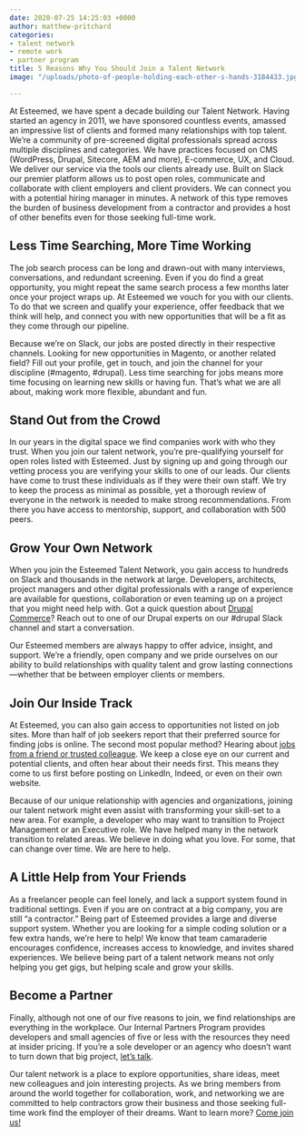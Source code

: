 ```yaml
---
date: 2020-07-25 14:25:03 +0000
author: matthew-pritchard
categories:
- talent network
- remote work
- partner program
title: 5 Reasons Why You Should Join a Talent Network
image: "/uploads/photo-of-people-holding-each-other-s-hands-3184433.jpg"

---
```

At Esteemed, we have spent a decade building our Talent Network. Having started an agency in 2011, we have sponsored countless events, amassed an impressive list of clients and formed many relationships with top talent. We’re a community of pre-screened digital professionals spread across multiple disciplines and categories. We have practices focused on CMS (WordPress, Drupal, Sitecore, AEM and more), E-commerce, UX, and Cloud. We deliver our service via the tools our clients already use. Built on Slack our premier platform allows us to post open roles, communicate and collaborate with client employers and client providers. We can connect you with a potential hiring manager in minutes. A network of this type removes the burden of business development from a contractor and provides a host of other benefits even for those seeking full-time work.

## **Less Time Searching, More Time Working**

The job search process can be long and drawn-out with many interviews, conversations, and redundant screening. Even if you do find a great opportunity, you might repeat the same search process a few months later once your project wraps up. At Esteemed we vouch for you with our clients. To do that we screen and qualify your experience, offer feedback that we think will help, and connect you with new opportunities that will be a fit as they come through our pipeline.

Because we’re on Slack, our jobs are posted directly in their respective channels. Looking for new opportunities in Magento, or another related field? Fill out your profile, get in touch, and join the channel for your discipline (#magento, #drupal). Less time searching for jobs means more time focusing on learning new skills or having fun. That’s what we are all about, making work more flexible, abundant and fun.

## **Stand Out from the Crowd**

In our years in the digital space we find companies work with who they trust. When you join our talent network, you’re pre-qualifying yourself for open roles listed with Esteemed. Just by signing up and going through our vetting process you are verifying your skills to one of our leads. Our clients have come to trust these individuals as if they were their own staff. We try to keep the process as minimal as possible, yet a thorough review of everyone in the network is needed to make strong recommendations. From there you have access to mentorship, support, and collaboration with 500 peers.

## **Grow Your Own Network**

When you join the Esteemed Talent Network, you gain access to hundreds on Slack and thousands in the network at large. Developers, architects, project managers and other digital professionals with a range of experience are available for questions, collaboration or even teaming up on a project that you might need help with. Got a quick question about [Drupal Commerce](https://app.drupalcontractors.com/blogs/come-commerce-drupal-way "Read our our blog on Drupal Commerce.")? Reach out to one of our Drupal experts on our #drupal Slack channel and start a conversation.

Our Esteemed members are always happy to offer advice, insight, and support. We’re a friendly, open company and we pride ourselves on our ability to build relationships with quality talent and grow lasting connections—whether that be between employer clients or members.

## **Join Our Inside Track**

At Esteemed, you can also gain access to opportunities not listed on job sites. More than half of job seekers report that their preferred source for finding jobs is online. The second most popular method? Hearing about [jobs from a friend or trusted colleague](https://www.glassdoor.com/employers/resources/hr-and-recruiting-stats/). We keep a close eye on our current and potential clients, and often hear about their needs first. This means they come to us first before posting on LinkedIn, Indeed, or even on their own website.

Because of our unique relationship with agencies and organizations, joining our talent network might even assist with transforming your skill-set to a new area. For example, a developer who may want to transition to Project Management or an Executive role. We have helped many in the network transition to related areas. We believe in doing what you love. For some, that can change over time. We are here to help.

## **A Little Help from Your Friends**

As a freelancer people can feel lonely, and lack a support system found in traditional settings. Even if you are on contract at a big company, you are still “a contractor.” Being part of Esteemed provides a large and diverse support system. Whether you are looking for a simple coding solution or a few extra hands, we’re here to help! We know that team camaraderie encourages confidence, increases access to knowledge, and invites shared experiences. We believe being part of a talent network means not only helping you get gigs, but helping scale and grow your skills.

## **Become a Partner**

Finally, although not one of our five reasons to join, we find relationships are everything in the workplace. Our Internal Partners Program provides developers and small agencies of five or less with the resources they need at insider pricing. If you’re a sole developer or an agency who doesn’t want to turn down that big project, [let’s talk](https://esteemed.io/partners/partner-registration/).

Our talent network is a place to explore opportunities, share ideas, meet new colleagues and join interesting projects. As we bring members from around the world together for collaboration, work, and networking we are committed to help contractors grow their business and those seeking full-time work find the employer of their dreams. Want to learn more? [Come join us!](https://esteemed.io/company/)